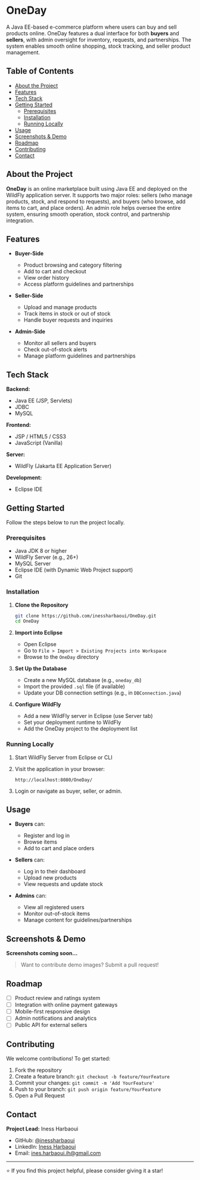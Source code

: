 # OneDay

A Java EE-based e-commerce platform where users can buy and sell products online. OneDay features a dual interface for both **buyers** and **sellers**, with admin oversight for inventory, requests, and partnerships. The system enables smooth online shopping, stock tracking, and seller product management.

## Table of Contents

* [About the Project](#about-the-project)
* [Features](#features)
* [Tech Stack](#tech-stack)
* [Getting Started](#getting-started)
  * [Prerequisites](#prerequisites)
  * [Installation](#installation)
  * [Running Locally](#running-locally)
* [Usage](#usage)
* [Screenshots & Demo](#screenshots--demo)
* [Roadmap](#roadmap)
* [Contributing](#contributing)
* [Contact](#contact)

## About the Project

**OneDay** is an online marketplace built using Java EE and deployed on the WildFly application server. It supports two major roles: sellers (who manage products, stock, and respond to requests), and buyers (who browse, add items to cart, and place orders). An admin role helps oversee the entire system, ensuring smooth operation, stock control, and partnership integration.

## Features

* **Buyer-Side**
  - Product browsing and category filtering
  - Add to cart and checkout
  - View order history
  - Access platform guidelines and partnerships

* **Seller-Side**
  - Upload and manage products
  - Track items in stock or out of stock
  - Handle buyer requests and inquiries

* **Admin-Side**
  - Monitor all sellers and buyers
  - Check out-of-stock alerts
  - Manage platform guidelines and partnerships

## Tech Stack

**Backend:**
* Java EE (JSP, Servlets)
* JDBC
* MySQL

**Frontend:**
* JSP / HTML5 / CSS3
* JavaScript (Vanilla)

**Server:**
* WildFly (Jakarta EE Application Server)

**Development:**
* Eclipse IDE

## Getting Started

Follow the steps below to run the project locally.

### Prerequisites

* Java JDK 8 or higher
* WildFly Server (e.g., 26+)
* MySQL Server
* Eclipse IDE (with Dynamic Web Project support)
* Git

### Installation

1. **Clone the Repository**

   ```bash
   git clone https://github.com/inessharbaoui/OneDay.git
   cd OneDay
   ```

2. **Import into Eclipse**

   * Open Eclipse
   * Go to `File > Import > Existing Projects into Workspace`
   * Browse to the `OneDay` directory

3. **Set Up the Database**

   * Create a new MySQL database (e.g., `oneday_db`)
   * Import the provided `.sql` file (if available)
   * Update your DB connection settings (e.g., in `DBConnection.java`)

4. **Configure WildFly**

   * Add a new WildFly server in Eclipse (use Server tab)
   * Set your deployment runtime to WildFly
   * Add the OneDay project to the deployment list

### Running Locally

1. Start WildFly Server from Eclipse or CLI

2. Visit the application in your browser:

   ```
   http://localhost:8080/OneDay/
   ```

3. Login or navigate as buyer, seller, or admin.

## Usage

* **Buyers** can:

  * Register and log in
  * Browse items
  * Add to cart and place orders

* **Sellers** can:

  * Log in to their dashboard
  * Upload new products
  * View requests and update stock

* **Admins** can:

  * View all registered users
  * Monitor out-of-stock items
  * Manage content for guidelines/partnerships

## Screenshots & Demo

**Screenshots coming soon...**

> Want to contribute demo images? Submit a pull request!

## Roadmap

* [ ] Product review and ratings system
* [ ] Integration with online payment gateways
* [ ] Mobile-first responsive design
* [ ] Admin notifications and analytics
* [ ] Public API for external sellers

## Contributing

We welcome contributions! To get started:

1. Fork the repository
2. Create a feature branch: `git checkout -b feature/YourFeature`
3. Commit your changes: `git commit -m 'Add YourFeature'`
4. Push to your branch: `git push origin feature/YourFeature`
5. Open a Pull Request

## Contact

**Project Lead:** Iness Harbaoui

* GitHub: [@inessharbaoui](https://github.com/inessharbaoui)
* LinkedIn: [Iness Harbaoui](https://linkedin.com/in/iness-harbaoui-969298279)
* Email: [ines.harbaoui.ih@gmail.com](mailto:ines.harbaoui.ih@gmail.com)

---

⭐ If you find this project helpful, please consider giving it a star!

